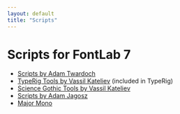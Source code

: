 ```yaml
---
layout: default
title: "Scripts"
---
```


# Scripts for FontLab 7

- [Scripts by Adam Twardoch](https://github.com/twardoch/twardoch-fontlab-scripts)
- [TypeRig Tools by Vassil Kateliev](https://github.com/kateliev/TypeRig/tree/master/Scripts/TypeRig%20Tools) (included in TypeRig)
- [Science Gothic Tools by Vassil Kateliev](https://github.com/tphinney/science-gothic/tree/main/scripts/FontLab)
- [Scripts by Adam Jagosz](https://github.com/hyvyys/Tektur/blob/main/sources/FontLab/exportFeatures.py)
- [Major Mono](https://github.com/googlefonts/majormono/tree/master/sources)
